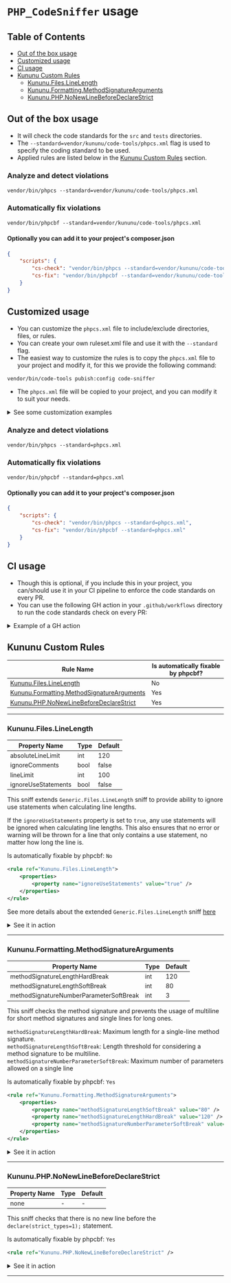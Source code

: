# `PHP_CodeSniffer` usage

## Table of Contents
- [Out of the box usage](#out-of-the-box-usage)
- [Customized usage](#customized-usage)
- [CI usage](#ci-usage)
- [Kununu Custom Rules](#kununu-custom-rules)
  - [Kununu.Files.LineLength](#kununufileslinelength)
  - [Kununu.Formatting.MethodSignatureArguments](#kununuformattingmethodsignaturearguments)
  - [Kununu.PHP.NoNewLineBeforeDeclareStrict](#kununuphpnonewlinebeforedeclarestrict)

## Out of the box usage
- It will check the code standards for the `src` and `tests` directories.
- The `--standard=vendor/kununu/code-tools/phpcs.xml` flag is used to specify the coding standard to be used.
- Applied rules are listed below in the [Kununu Custom Rules](#kununu-custom-rules) section.

### Analyze and detect violations
```console
vendor/bin/phpcs --standard=vendor/kununu/code-tools/phpcs.xml
```

### Automatically fix violations
```console
vendor/bin/phpcbf --standard=vendor/kununu/code-tools/phpcs.xml
```

#### Optionally you can add it to your project's composer.json
```json
{
    "scripts": {
        "cs-check": "vendor/bin/phpcs --standard=vendor/kununu/code-tools/phpcs.xml",
        "cs-fix": "vendor/bin/phpcbf --standard=vendor/kununu/code-tools/phpcs.xml"
    }
}
```

## Customized usage
- You can customize the `phpcs.xml` file to include/exclude directories, files, or rules.
- You can create your own ruleset.xml file and use it with the `--standard` flag.
- The easiest way to customize the rules is to copy the `phpcs.xml` file to your project and modify it, for this we provide the following command:

```console
vendor/bin/code-tools pubish:config code-sniffer
```

- The `phpcs.xml` file will be copied to your project, and you can modify it to suit your needs.

<details>
  <summary>See some customization examples</summary>

Example of a customized `phpcs.xml` to include only the `Kununu.PHP.NoNewLineBeforeDeclareStrict` rule:
```xml
<?xml version="1.0"?>
<ruleset name="Custom">
    <config name="installed_paths" value="../../kununu/code-tools"/>

    <arg name="basepath" value="."/>
    <arg name="colors"/>
    <arg name="parallel" value="75"/>
    <arg value="p"/>
    <arg value="n"/>

    <description>Custom coding standard</description>

    <file>src</file>
    <file>tests</file>

    <exclude-pattern>*/tests/.results/*</exclude-pattern>

    <!-- Include only NoNewLineBeforeDeclareStrict sniff -->
    <rule ref="Kununu.PHP.NoNewLineBeforeDeclareStrict"/>
</ruleset>
```

Example of a customized `phpcs.xml` to include all Kununu rules except the `Kununu.Files.LineLength` rule:
```xml
<?xml version="1.0"?>
<ruleset name="code-tools">
    <config name="installed_paths" value="../../kununu/code-tools"/>

    <file>src</file>
    <file>tests</file>

    <arg name="basepath" value="."/>
    <arg name="colors"/>
    <arg name="parallel" value="75"/>
    <arg value="p"/>
    <arg value="n"/>

    <!-- Include all Kununu rules except Kununu.Files.LineLength -->
    <rule ref="Kununu">
        <exclude name="Kununu.Files.LineLength"/>
    </rule>
</ruleset>
```

Example of a customized `phpcs.xml` to include all Kununu rules + rules from other standards:
```xml
<?xml version="1.0"?>
<ruleset name="code-tools">
    <config name="installed_paths" value="../../kununu/code-tools"/>

    <file>src</file>
    <file>tests</file>

    <arg name="basepath" value="."/>
    <arg name="colors"/>
    <arg name="parallel" value="75"/>
    <arg value="p"/>
    <arg value="n"/>

    <!-- Include all Kununu rules -->
    <rule ref="Kununu"/>
    
    <!-- Include PSR12 rules -->
    <rule ref="PSR12"/>
</ruleset>
```

> **Warning!!!**  
> Be careful when including rules, as some rules may conflict with other rules or standards.

</details>

### Analyze and detect violations
```console
vendor/bin/phpcs --standard=phpcs.xml
```

### Automatically fix violations
```console
vendor/bin/phpcbf --standard=phpcs.xml
```

#### Optionally you can add it to your project's composer.json
```json
{
    "scripts": {
        "cs-check": "vendor/bin/phpcs --standard=phpcs.xml",
        "cs-fix": "vendor/bin/phpcbf --standard=phpcs.xml"
    }
}
```

## CI usage
- Though this is optional, if you include this in your project, you can/should use it in your CI pipeline to enforce the code standards on every PR.
- You can use the following GH action in your `.github/workflows` directory to run the code standards check on every PR:

<details>
  <summary>Example of a GH action</summary>

  ```yaml
  name: CI
  on:
    pull_request:

  jobs:
    cs:
      name: cs
      runs-on: ubuntu-latest
      steps:
        - uses: actions/checkout@v4

        - name: Setup PHP
          uses: shivammathur/setup-php@v2
          with:
            php-version: '8.3'
            coverage: none

        - name: Cache Composer dependencies
          uses: actions/cache@v4
          with:
            path: /tmp/composer-cache
            key: ${{ runner.os }}-composer-${{ hashFiles('**/composer.lock') }}
            restore-keys: ${{ runner.os }}-composer

        - name: Install composer dependencies
          uses: php-actions/composer@v6
          with:
            php_version: '8.3'
            version: 2
            args: --optimize-autoloader --no-progress --no-interaction
            ssh_key: ${{ secrets.CLONE_SSH_KEY }}
            ssh_key_pub: ${{ secrets.CLONE_SSH_KEY_PUB }}

        - name: Run code style sniffers
          run: vendor/bin/phpcs --standard=vendor/kununu/code-tools/phpcs.xml #adjust the path to your phpcs.xml file if needed
 ```
</details>

## Kununu Custom Rules

| Rule Name                                                                               | Is automatically fixable by phpcbf? |
|-----------------------------------------------------------------------------------------|-------------------------------------|
| [Kununu.Files.LineLength](#kununufileslinelength)                                       | No                                  |
| [Kununu.Formatting.MethodSignatureArguments](#kununuformattingmethodsignaturearguments) | Yes                                 |
| [Kununu.PHP.NoNewLineBeforeDeclareStrict](#kununuphpnonewlinebeforedeclarestrict)       | Yes                                 |

-----

### Kununu.Files.LineLength

| Property Name       | Type | Default | 
|---------------------|------|---------|
| absoluteLineLimit   | int  | 120     |
| ignoreComments      | bool | false   |
| lineLimit           | int  | 100     |
| ignoreUseStatements | bool | false   |

This sniff extends `Generic.Files.LineLength` sniff to provide ability to ignore use statements when calculating line lengths.

If the `ignoreUseStatements` property is set to `true`, any use statements will be ignored when calculating line lengths. This also ensures that no error or warning will be thrown for a line that only contains a use statement, no matter how long the line is.

Is automatically fixable by phpcbf: `No`

```xml
<rule ref="Kununu.Files.LineLength">
    <properties>
        <property name="ignoreUseStatements" value="true" />
    </properties>
</rule>
```

See more details about the extended `Generic.Files.LineLength` sniff [here](https://github.com/PHPCSStandards/PHP_CodeSniffer/wiki/Customisable-Sniff-Properties#genericfileslinelength)

<details>
  <summary>See it in action</summary>

- **phpcs**
- ![kununu/code-tools](/docs/CodeSniffer/screenshots/phpcs-line-length.png)
- **git diff**
- ![kununu/code-tools](/docs/CodeSniffer/screenshots/git-diff-line-length.png)
</details>

-----

### Kununu.Formatting.MethodSignatureArguments

| Property Name                           | Type | Default | 
|-----------------------------------------|------|---------|
| methodSignatureLengthHardBreak          | int  | 120     |
| methodSignatureLengthSoftBreak          | int  | 80      |
| methodSignatureNumberParameterSoftBreak | int  | 3       |

This sniff checks the method signature and  prevents the usage of multiline for short method signatures and single lines for long ones.

`methodSignatureLengthHardBreak`: Maximum length for a single-line method signature.  
`methodSignatureLengthSoftBreak`: Length threshold for considering a method signature to be multiline.  
`methodSignatureNumberParameterSoftBreak`: Maximum number of parameters allowed on a single line

Is automatically fixable by phpcbf: `Yes`

```xml
<rule ref="Kununu.Formatting.MethodSignatureArguments">
    <properties>
        <property name="methodSignatureLengthSoftBreak" value="80" />
        <property name="methodSignatureLengthHardBreak" value="120" />
        <property name="methodSignatureNumberParameterSoftBreak" value="3" />
    </properties>
</rule>
```

<details>
  <summary>See it in action</summary>

- **phpcs**
- ![kununu/code-tools](/docs/CodeSniffer/screenshots/phpcs-MethodSignatureArguments.png)
- **phpcbf**
- ![kununu/code-tools](/docs/CodeSniffer/screenshots/phpcbf-MethodSignatureArguments.png)
- **git diff**
- ![kununu/code-tools](/docs/CodeSniffer/screenshots/git-diff-MethodSignatureArguments.png)
</details>

-----

### Kununu.PHP.NoNewLineBeforeDeclareStrict
| Property Name | Type | Default | 
|---------------|------|---------|
| none          | -    | -       |

This sniff checks that there is no new line before the `declare(strict_types=1);` statement.

Is automatically fixable by phpcbf: `Yes`

```xml
<rule ref="Kununu.PHP.NoNewLineBeforeDeclareStrict" />
```
<details>
  <summary>See it in action</summary>

- **phpcs**
- ![kununu/code-tools](/docs/CodeSniffer/screenshots/cs-check-no-empty-line.png)
- **phpcbf**
- ![kununu/code-tools](/docs/CodeSniffer/screenshots/cs-fix-no-empty-line.png)
- **git diff**
- ![kununu/code-tools](/docs/CodeSniffer/screenshots/git-diff-no-empty-line.png)
</details>


-----